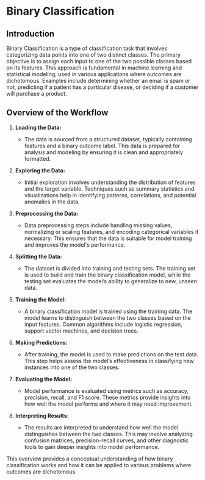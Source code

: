 
# Binary Classification

## Introduction
Binary Classification is a type of classification task that involves categorizing data points into one of two distinct classes. The primary objective is to assign each input to one of the two possible classes based on its features. This approach is fundamental in machine learning and statistical modeling, used in various applications where outcomes are dichotomous. Examples include determining whether an email is spam or not, predicting if a patient has a particular disease, or deciding if a customer will purchase a product.

## Overview of the Workflow

1. **Loading the Data:**
   - The data is sourced from a structured dataset, typically containing features and a binary outcome label. This data is prepared for analysis and modeling by ensuring it is clean and appropriately formatted.

2. **Exploring the Data:**
   - Initial exploration involves understanding the distribution of features and the target variable. Techniques such as summary statistics and visualizations help in identifying patterns, correlations, and potential anomalies in the data.

3. **Preprocessing the Data:**
   - Data preprocessing steps include handling missing values, normalizing or scaling features, and encoding categorical variables if necessary. This ensures that the data is suitable for model training and improves the model's performance.

4. **Splitting the Data:**
   - The dataset is divided into training and testing sets. The training set is used to build and train the binary classification model, while the testing set evaluates the model’s ability to generalize to new, unseen data.

5. **Training the Model:**
   - A binary classification model is trained using the training data. The model learns to distinguish between the two classes based on the input features. Common algorithms include logistic regression, support vector machines, and decision trees.

6. **Making Predictions:**
   - After training, the model is used to make predictions on the test data. This step helps assess the model’s effectiveness in classifying new instances into one of the two classes.

7. **Evaluating the Model:**
   - Model performance is evaluated using metrics such as accuracy, precision, recall, and F1 score. These metrics provide insights into how well the model performs and where it may need improvement.

8. **Interpreting Results:**
   - The results are interpreted to understand how well the model distinguishes between the two classes. This may involve analyzing confusion matrices, precision-recall curves, and other diagnostic tools to gain deeper insights into model performance.

This overview provides a conceptual understanding of how binary classification works and how it can be applied to various problems where outcomes are dichotomous.
